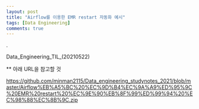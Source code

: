 ```yaml
---
layout: post
title: "Airflow를 이용한 EMR restart 자동화 예시"
tags: [Data Engineering]
comments: true
---
```


.

Data_Engineering_TIL_(20210522)

** 아래 URL을 참고할 것

https://github.com/minman2115/Data_engineering_studynotes_2021/blob/master/Airflow%EB%A5%BC%20%EC%9D%B4%EC%9A%A9%ED%95%9C%20EMR%20restart%20%EC%9E%90%EB%8F%99%ED%99%94%20%EC%98%88%EC%8B%9C.zip